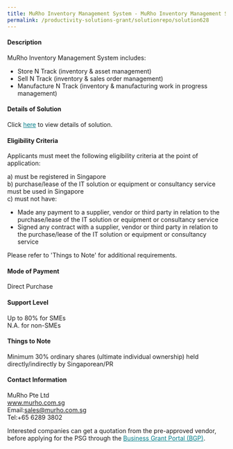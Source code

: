 ```yaml
---
title: MuRho Inventory Management System - MuRho Inventory Management System - Perpetual license on cloud with hardware starter pack
permalink: /productivity-solutions-grant/solutionrepo/solution628
---
```


#### Description

MuRho Inventory Management System includes:
- Store N Track (inventory & asset management)
- Sell N Track (inventory & sales order management)
- Manufacture N Track (inventory & manufacturing work in progress management) 

#### Details of Solution

Click <a href='https://govassist.gobusiness.gov.sg/images/psg/MuRho_Inventory_20200003_Annex_3_20200625142512_Part_1.pdf' style='color:#037e8a'>here</a> to view details of solution.

#### Eligibility Criteria

Applicants must meet the following eligibility criteria at the point of application:

a) must be registered in Singapore <br>
b) purchase/lease of the IT solution or equipment or consultancy service must be used in Singapore <br>
c) must not have:
- Made any payment to a supplier, vendor or third party in relation to the purchase/lease of the IT solution or equipment or consultancy service
- Signed any contract with a supplier, vendor or third party in relation to the purchase/lease of the IT solution or equipment or consultancy service

Please refer to 'Things to Note' for additional requirements.

#### Mode of Payment
Direct Purchase

#### Support Level
Up to 80% for SMEs <br>
N.A. for non-SMEs

#### Things to Note
Minimum 30% ordinary shares (ultimate individual ownership) held directly/indirectly by Singaporean/PR

#### Contact Information
MuRho Pte Ltd <br>www.murho.com.sg<br>Email:sales@murho.com.sg<br>Tel:+65 6289 3802

Interested companies can get a quotation from the pre-approved vendor, before applying for the PSG through the <a target='_blank' style='color:#037e8a' href='https://www.businessgrants.gov.sg/'>Business Grant Portal (BGP)</a>.

